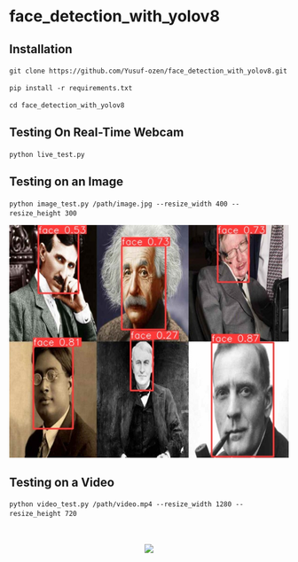 # face_detection_with_yolov8

## Installation
`git clone https://github.com/Yusuf-ozen/face_detection_with_yolov8.git` 

`pip install -r requirements.txt` 

`cd face_detection_with_yolov8` 

## Testing On Real-Time Webcam
`python live_test.py` 

## Testing on an Image
`python image_test.py /path/image.jpg --resize_width 400 --resize_height 300` 

![Resim Açıklaması](predicts/images/predict.jpg)


## Testing on a Video
`python video_test.py /path/video.mp4 --resize_width 1280 --resize_height 720` 



<br>
<div class="gif">
<p align="center">
<img src='videos/kv_gif.gif' align="center" width=800>
</p>
</div>
</div>






